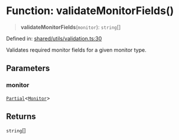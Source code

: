 # Function: validateMonitorFields()

> **validateMonitorFields**(`monitor`): `string`[]

Defined in: [shared/utils/validation.ts:30](https://github.com/Nick2bad4u/Uptime-Watcher/blob/dca5483e793478722cd3e6e125cafcec5fc771f0/shared/utils/validation.ts#L30)

Validates required monitor fields for a given monitor type.

## Parameters

### monitor

[`Partial`](https://www.typescriptlang.org/docs/handbook/utility-types.html#partialtype)\<[`Monitor`](../../../types/interfaces/Monitor.md)\>

## Returns

`string`[]
